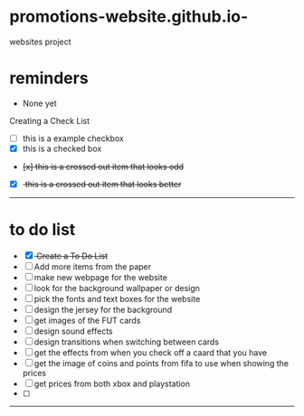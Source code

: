 # promotions-website.github.io-
websites project

# reminders
- None yet

Creating a Check List
- [ ] this is a example checkbox
- [x] this is a checked box
- <del> [x] this is a crossed out item that looks odd </del>
- [x] <del> this is a crossed out item that looks better
---
# to do list
- [x] <del> Create a To Do List </del>
- [ ] Add more items from the paper
- [ ] make new webpage for the website
- [ ] look for the background wallpaper or design
- [ ] pick the fonts and text boxes for the website 
- [ ] design the jersey for the background
- [ ] get images of the FUT cards
- [ ] design sound effects
- [ ] design transitions when switching between cards
- [ ] get the effects from when you check off a caard that you have
- [ ] get the image of coins and points from fifa to use when showing the prices
- [ ] get prices from both xbox and playstation
- [ ] 
---


